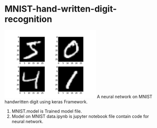 # MNIST-hand-written-digit-recognition
![alt text](https://github.com/ravimaurya1/MNIST-hand-written-digit-recognition/blob/master/Image/1.png)
A neural network on MNIST handwritten digit using keras Framework.

1. MNIST.model is Trained model file.
2. Model on MNIST data.ipynb is jupyter notebook file contain code for neural network.
